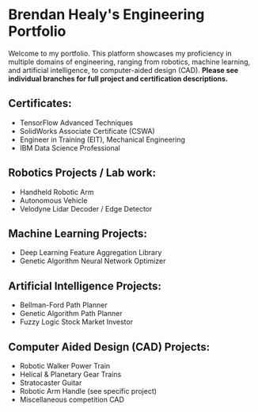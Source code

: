 # Brendan Healy's Engineering Portfolio
Welcome to my portfolio. This platform showcases my proficiency in multiple domains of engineering, ranging from robotics, machine learning, and artificial intelligence, to computer-aided design (CAD). **Please see individual branches for full project and certification descriptions.**

## Certificates:
- TensorFlow Advanced Techniques
- SolidWorks Associate Certificate (CSWA)
- Engineer in Training (EIT), Mechanical Engineering
- IBM Data Science Professional

## Robotics Projects / Lab work:
- Handheld Robotic Arm
- Autonomous Vehicle
- Velodyne Lidar Decoder / Edge Detector

## Machine Learning Projects:
- Deep Learning Feature Aggregation Library
- Genetic Algorithm Neural Network Optimizer

## Artificial Intelligence Projects:
- Bellman-Ford Path Planner
- Genetic Algorithm Path Planner
- Fuzzy Logic Stock Market Investor

## Computer Aided Design (CAD) Projects:
- Robotic Walker Power Train
- Helical & Planetary Gear Trains
- Stratocaster Guitar
- Robotic Arm Handle (see specific project)
- Miscellaneous competition CAD

